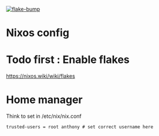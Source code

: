 [![flake-bump](https://github.com/dat-Antho/nixos-config/actions/workflows/flake-bump.yml/badge.svg?branch=master)](https://github.com/dat-Antho/nixos-config/actions/workflows/flake-bump.yml)

# Nixos config

# Todo first : Enable flakes

https://nixos.wiki/wiki/flakes

# Home manager

Think to set in /etc/nix/nix.conf
```
trusted-users = root anthony # set correct username here
```
